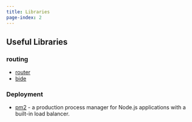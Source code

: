 ```yaml
---
title: Libraries
page-index: 2
---
```


## Useful Libraries

### routing

* [router](https://github.com/darkleaf/router)
* [bide](https://github.com/funcool/bide)

### Deployment

* [pm2](https://www.npmjs.com/package/pm2) - a production process manager for Node.js applications with a built-in load balancer.
